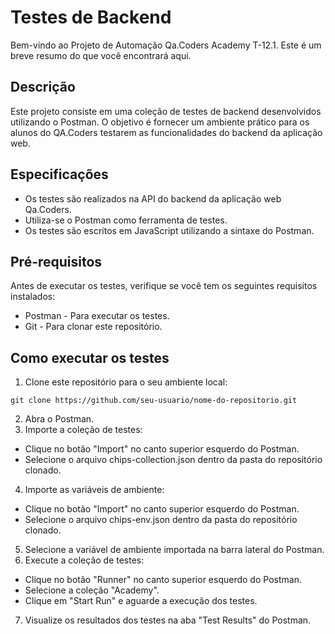 # Testes de Backend 
Bem-vindo ao Projeto de Automação Qa.Coders Academy T-12.1.
Este é um breve resumo do que você encontrará aqui.


## Descrição
Este projeto consiste em uma coleção de testes de backend desenvolvidos utilizando o Postman. O objetivo é fornecer um ambiente prático para os alunos do QA.Coders testarem as funcionalidades do backend da aplicação web.


## Especificações
  - Os testes são realizados na API do backend da aplicação web Qa.Coders.
  - Utiliza-se o Postman como ferramenta de testes.
  - Os testes são escritos em JavaScript utilizando a sintaxe do Postman.


## Pré-requisitos
Antes de executar os testes, verifique se você tem os seguintes requisitos instalados:
  - Postman - Para executar os testes.
  - Git - Para clonar este repositório.


## Como executar os testes
1. Clone este repositório para o seu ambiente local:

```
git clone https://github.com/seu-usuario/nome-do-repositorio.git
```

2. Abra o Postman.
3. Importe a coleção de testes:
  - Clique no botão "Import" no canto superior esquerdo do Postman.
  - Selecione o arquivo chips-collection.json dentro da pasta do repositório clonado.
4. Importe as variáveis de ambiente:
  - Clique no botão "Import" no canto superior esquerdo do Postman.
  - Selecione o arquivo chips-env.json dentro da pasta do repositório clonado.
5. Selecione a variável de ambiente importada na barra lateral do Postman.
6. Execute a coleção de testes:
  - Clique no botão "Runner" no canto superior esquerdo do Postman.
  - Selecione a coleção "Academy".
  - Clique em "Start Run" e aguarde a execução dos testes.
7. Visualize os resultados dos testes na aba "Test Results" do Postman.
